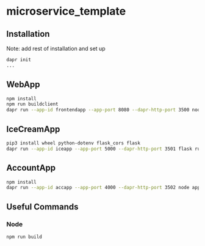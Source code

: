 # microservice_template

## Installation
Note: add rest of installation and set up
```bash
dapr init
...
```


## WebApp
```bash
npm install
npm run buildclient
dapr run --app-id frontendapp --app-port 8080 --dapr-http-port 3500 node server.js
```

## IceCreamApp
```bash
pip3 install wheel python-dotenv flask_cors flask
dapr run --app-id iceapp --app-port 5000 --dapr-http-port 3501 flask run
```

## AccountApp
```bash
npm install
dapr run --app-id accapp --app-port 4000 --dapr-http-port 3502 node app.js
```


## Useful Commands
### Node
```bash
npm run build
```

